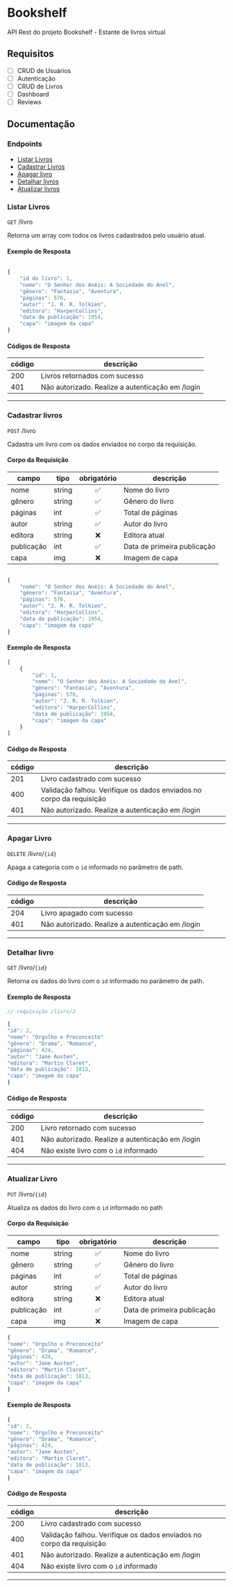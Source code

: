 # Bookshelf

API Rest do projeto Bookshelf - Estante de livros virtual

## Requisitos

- [ ] CRUD de Usuários
- [ ] Autenticação
- [ ] CRUD de Livros
- [ ] Dashboard
- [ ] Reviews

## Documentação

### Endpoints

- [Listar Livros](#listar-livros)
- [Cadastrar Livros](#cadastrar-livros)
- [Apagar livro](#apagar-livro)
- [Detalhar livros](#detalhar-livro)
- [Atualizar livros](#atualizar-livro)


### Listar Livros

`GET` /livro

Retorna um array com todos os livros cadastrados pelo usuário atual.

#### Exemplo de Resposta

```js

{
    "id do livro": 1,
    "nome": "O Senhor dos Anéis: A Sociedade do Anel",
    "gênero": "Fantasia", "Aventura",
    "páginas": 576,
    "autor": "J. R. R. Tolkien",
    "editora": "HarperCollins",
    "data de publicação": 1954,
    "capa": "imagem da capa"
}

```


#### Códigos de Resposta

| código | descrição |
|--------|-----------|
|200| Livros retornados com sucesso
|401| Não autorizado. Realize a autenticação em /login

---

### Cadastrar livros

`POST` /livro

Cadastra um livro com os dados enviados no corpo da requisição.

#### Corpo da Requisição

|campo|tipo|obrigatório|descrição
|-----|----|:-----------:|--------
|nome|string|✅| Nome do livro
|gênero|string|✅| Gênero do livro
|páginas|int|✅| Total de páginas
|autor|string|✅|Autor do livro
|editora|string|❌|Editora atual
|publicação|int|✅|Data de primeira publicação
|capa|img|❌|Imagem de capa

```js

{
    "nome": "O Senhor dos Anéis: A Sociedade do Anel",
    "gênero": "Fantasia", "Aventura",
    "páginas": 576,
    "autor": "J. R. R. Tolkien",
    "editora": "HarperCollins",
    "data de publicação": 1954,
    "capa": "imagem da capa"
}

```

#### Exemplo de Resposta

```js
[
    {
        "id": 1,
        "nome": "O Senhor dos Anéis: A Sociedade do Anel",
        "gênero": "Fantasia", "Aventura",
        "páginas": 576,
        "autor": "J. R. R. Tolkien",
        "editora": "HarperCollins",
        "data de publicação": 1954,
        "capa": "imagem da capa"
    }
]
```

#### Código de Resposta

| código | descrição |
|--------|-----------|
|201| Livro cadastrado com sucesso
|400| Validação falhou. Verifique os dados enviados no corpo da requisição
|401| Não autorizado. Realize a autenticação em /login

---

### Apagar Livro

`DELETE` /livro/`{id}`

Apaga a categoria com o `id` informado no parâmetro de path.

#### Código de Resposta

| código | descrição |
|--------|-----------|
|204| Livro apagado com sucesso
|401| Não autorizado. Realize a autenticação em /login

---

### Detalhar livro

`GET` /livro/`{id}`

Retorna os dados do livro com o `id` informado no parâmetro de path.


#### Exemplo de Resposta

```js
// requisição /livro/2

{
"id": 2,
"nome": "Orgulho e Preconceito"
"gênero": "Drama", "Romance",
"páginas": 424,
"autor": "Jane Austen",
"editora": "Martin Claret",
"data de publicação": 1813,
"capa": "imagem da capa"
}

```


#### Código de Resposta

| código | descrição |
|--------|-----------|
|200| Livro retornado com sucesso
|401| Não autorizado. Realize a autenticação em /login
|404| Não existe livro com o `id` informado

---

### Atualizar Livro

`PUT` /livro/`{id}`

Atualiza os dados do livro com o `id` informado no path


#### Corpo da Requisição

|campo|tipo|obrigatório|descrição
|-----|----|:-----------:|--------
|nome|string|✅| Nome do livro
|gênero|string|✅| Gênero do livro
|páginas|int|✅| Total de páginas
|autor|string|✅|Autor do livro
|editora|string|❌|Editora atual
|publicação|int|✅|Data de primeira publicação
|capa|img|❌|Imagem de capa

```js
{
"nome": "Orgulho e Preconceito"
"gênero": "Drama", "Romance",
"páginas": 424,
"autor": "Jane Austen",
"editora": "Martin Claret",
"data de publicação": 1813,
"capa": "imagem da capa"
}
```



#### Exemplo de Resposta

```js
{
"id": 2,
"nome": "Orgulho e Preconceito"
"gênero": "Drama", "Romance",
"páginas": 424,
"autor": "Jane Austen",
"editora": "Martin Claret",
"data de publicação": 1813,
"capa": "imagem da capa"
}
```




#### Código de Resposta

| código | descrição |
|--------|-----------|
|200| Livro cadastrado com sucesso
|400| Validação falhou. Verifique os dados enviados no corpo da requisição
|401| Não autorizado. Realize a autenticação em /login
|404| Não existe livro com o `id` informado

---